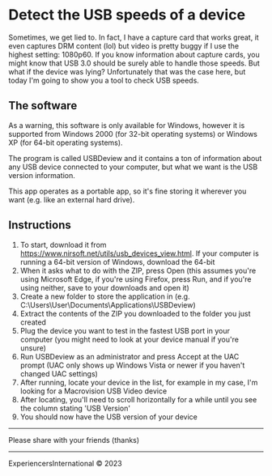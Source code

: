 # Detect the USB speeds of a device

Sometimes, we get lied to. In fact, I have a capture card that works great, it even captures DRM content (lol) but video is pretty buggy if I use the highest setting: 1080p60. If you know information about capture cards, you might know that USB 3.0 should be surely able to handle those speeds. But what if the device was lying? Unfortunately that was the case here, but today I'm going to show you a tool to check USB speeds.

## The software

As a warning, this software is only available for Windows, however it is supported from Windows 2000 (for 32-bit operating systems) or Windows XP (for 64-bit operating systems).

The program is called USBDeview and it contains a ton of information about any USB device connected to your computer, but what we want is the USB version information.

This app operates as a portable app, so it's fine storing it wherever you want (e.g. like an external hard drive).

## Instructions

1. To start, download it from https://www.nirsoft.net/utils/usb_devices_view.html. If your computer is running a 64-bit version of Windows, download the 64-bit
2. When it asks what to do with the ZIP, press Open (this assumes you're using Microsoft Edge, if you're using Firefox, press Run, and if you're using neither, save to your downloads and open it)
3. Create a new folder to store the application in (e.g. C:\Users\User\Documents\Applications\USBDeview)
4. Extract the contents of the ZIP you downloaded to the folder you just created
5. Plug the device you want to test in the fastest USB port in your computer (you might need to look at your device manual if you're unsure)
6. Run USBDeview as an administrator and press Accept at the UAC prompt (UAC only shows up Windows Vista or newer if you haven't changed UAC settings)
7. After running, locate your device in the list, for example in my case, I'm looking for a Macrovision USB Video device
8. After locating, you'll need to scroll horizontally for a while until you see the column stating 'USB Version'
9. You should now have the USB version of your device

---

Please share with your friends (thanks)

---

ExperiencersInternational © 2023
